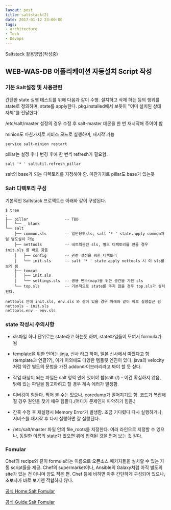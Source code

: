 ```yaml
---
layout: post
title: saltstack(2)
date: 2017-01-12 23:00:00
tags:
- architecture
- Tech
- Devops
---
```


Saltstack 활용방법(작성중)


## WEB-WAS-DB 어플리케이션 자동설치 Script 작성

### 기본 Salt설정 및 사용관련

간단한 state 실행 테스트를 위해 다음과 같이 수행. 설치하고 삭제 하는 등의 행위를 state로 정의하며, state를 apply한다. pkg.installed에서 보듯이 "이미 설치된 상태 자체"를 전달한다.

/etc/salt/master 설정의 경우 수정 후 salt-master 데몬을 한 번 재시작해 주어야 함

minion도 마찬가지로 서비스 모드로 실행하며, 재시작 가능

    service salt-minion restart

pillar는 설정 후나 변경 후에 한 번씩 refresh가 필요함.

    salt '* ' saltutil.refresh_pillar

salt의 base가 되는 디렉토리를 지정해야 함. 마찬가지로 pillar도 base가 있는듯

### Salt 디렉토리 구성

기본적인 Saltstack 프로젝트는 아래와 같이 구성된다.

    $ tree
    .
    ├── pillar                -- TBD
    │   └── _ blank            
    └── salt  
        ├── common.sls        -- 일반용도sls, salt '* ' state.apply common처럼 별도설치 가능
        ├── nettools          -- 네트웍관련 sls, 별도 디렉토리를 만들 경우 init.sls 를 바로 찾음
        │   ├── config        -- 관련 설정을 위한 디렉토리
        │   └── init.sls      -- salt '* ' state.apply nettools 시 이 sls를 보게 됨
        ├── tomcat
        │   ├── init.sls
        │   └── settings.sls  -- 공용 변수(map)을 위한 공간을 가진 sls
        └── top.sls           -- 기본적으로 state를 주지 않을 경우 top.sls가 설치된다.

    nettools 안에 init.sls, env.sls 와 같이 있을 경우 아래와 같이 바로 실행접근 됨
    nettools - init.sls
    nettools.env - env.sls

### state 작성시 주의사항

- sls파일 하나 단위로는 state라고 하는듯 하며, state파일들이 모여서 formula가 됨

- template을 위한 언어는 jinja, 신사 라고 하며, 일본 신사에서 따왔다고 함(template과 연결??), 이거 이외에도 다양한 템플릿 엔진이 있다. java의 velocity처럼 약간 별도의 문법을 가진 addon라이브러리라고 봐야 할 듯 싶다.

- 작업 대상이 되는 파일은 salt 영역 안에 있어야 함(salt://) - 이건 확실하지 않음, 밖에 있는 파일을 참고하려고 할 경우 계속 에러가 발생함.

- 디버깅이 힘들다. 찍어 볼 수는 있으나, coredump가 떨어지기도 함. 코드가 복잡해질 경우 원인을 찾기 매우 힘들다.(어디가 문제인지 파악하기 힘듬.)

- 간혹 수정 후 재실행시 Memory Error가 발생함. 조금 기다렸다 다시 실행하거나, 서비스를 재시작 후 다시 실행하면 잘 실행된다.

- /etc/salt/master 파일 안의 file_roots를 지정한다. 여러 라인으로 지정할 수 있으나, 동일한 이름의 state가 있으면 위에 입력된 것을 먼저 보는 것 같다.





### Fomular

Chef의 recipe와 같이 formula라는 이름으로 오픈소스 패키지들을 설치할 수 있는 자동 script들을 제공. Chef의 supermarket이나, Ansible의 Galaxy처럼 아직 별도의 site가 있는 건 아니며 양도 적은 편. Chef 등에 비하면 아주 간단하게 구성되어 있으나, 초보자가 바로 보기엔 적합하지 않다.

[공식 Home:Salt Fomular](https://github.com/saltstack-formulas)

[공식 Guide:Salt Fomular](https://docs.saltstack.com/en/latest/topics/development/conventions/formulas.html)
